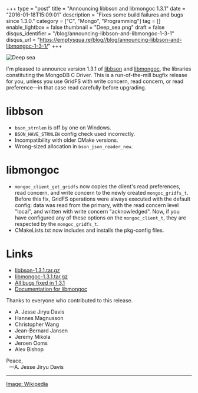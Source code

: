 +++
type = "post"
title = "Announcing libbson and libmongoc 1.3.1"
date = "2016-01-18T15:09:01"
description = "Fixes some build failures and bugs since 1.3.0."
category = ["C", "Mongo", "Programming"]
tag = []
enable_lightbox = false
thumbnail = "Deep_sea.png"
draft = false
disqus_identifier = "/blog/announcing-libbson-and-libmongoc-1-3-1"
disqus_url = "https://emptysqua.re/blog//blog/announcing-libbson-and-libmongoc-1-3-1/"
+++

<p><img alt="Deep sea" src="Deep_sea.png" /></p>
<p>I'm pleased to announce version 1.3.1 of <a href="http://mongoc.org/libbson/current/">libbson</a> and <a href="http://mongoc.org/libmongoc/current/">libmongoc</a>, the libraries constituting the MongoDB C Driver. This is a run-of-the-mill bugfix release for you, unless you use GridFS with write concern, read concern, or read preference&mdash;in that case read carefully before upgrading.</p>
<h1 id="libbson">libbson</h1>
<ul>
<li><code>bson_strnlen</code> is off by one on Windows.</li>
<li><code>BSON_HAVE_STRNLEN</code> config check used incorrectly.</li>
<li>Incompatibility with older CMake versions.</li>
<li>Wrong-sized allocation in <code>bson_json_reader_new</code>.</li>
</ul>
<h1 id="libmongoc">libmongoc</h1>
<ul>
<li><code>mongoc_client_get_gridfs</code> now copies the client's read preferences, read concern, and write concern to the newly created <code>mongoc_gridfs_t</code>. Before this fix, GridFS operations were always executed with the default config: data was read from the primary, with the read concern level "local", and written with write concern "acknowledged". Now, if you have configured any of these options on the <code>mongoc_client_t</code>, they are respected by the <code>mongoc_gridfs_t</code>.</li>
<li>CMakeLists.txt now includes and installs the pkg-config files.</li>
</ul>
<h1 id="links">Links</h1>
<ul>
<li><a href="https://github.com/mongodb/libbson/releases/download/1.3.1/libbson-1.3.1.tar.gz">libbson-1.3.1.tar.gz</a></li>
<li><a href="https://github.com/mongodb/mongo-c-driver/releases/download/1.3.1/mongo-c-driver-1.3.1.tar.gz">libmongoc-1.3.1.tar.gz</a></li>
<li><a href="https://jira.mongodb.org/issues/?jql=project%20%3D%20CDRIVER%20AND%20fixVersion%20%3D%201.3.1%20ORDER%20BY%20due%20ASC%2C%20priority%20DESC%2C%20created%20ASC">All bugs fixed in 1.3.1</a></li>
<li><a href="http://api.mongodb.org/c/1.3.1/">Documentation for libmongoc</a></li>
</ul>
<p>Thanks to everyone who contributed to this release.</p>
<ul>
<li>A. Jesse Jiryu Davis</li>
<li>Hannes Magnusson</li>
<li>Christopher Wang</li>
<li>Jean-Bernard Jansen</li>
<li>Jeremy Mikola</li>
<li>Jeroen Ooms</li>
<li>Alex Bishop</li>
</ul>
<p>Peace,<br />
&nbsp;&nbsp;&mdash;A. Jesse Jiryu Davis</p>
<hr />
<p><a href="https://commons.wikimedia.org/wiki/File:Deep_sea.jpg">Image: Wikipedia</a></p>
